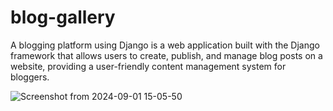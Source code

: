 # blog-gallery
A blogging platform using Django is a web application built with the Django framework that allows users to create, publish, and manage blog posts on a website, providing a user-friendly content management system for bloggers.


![Screenshot from 2024-09-01 15-05-50](https://github.com/user-attachments/assets/cf66eadb-ffcb-49c7-8ee9-ba32a69c6b28)
